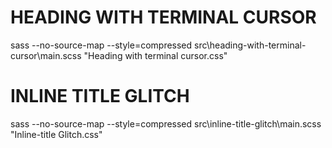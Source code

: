 # HEADING WITH TERMINAL CURSOR
sass --no-source-map --style=compressed src\heading-with-terminal-cursor\main.scss "Heading with terminal cursor.css"
# INLINE TITLE GLITCH
sass --no-source-map --style=compressed src\inline-title-glitch\main.scss "Inline-title Glitch.css" 
